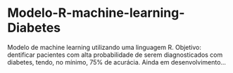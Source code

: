 # Modelo-R-machine-learning-Diabetes
Modelo de machine learning utilizando uma linguagem R. Objetivo: dentificar pacientes com alta probabilidade de serem diagnosticados  com diabetes, tendo, no mínimo, 75% de acurácia. Ainda em desenvolvimento...
